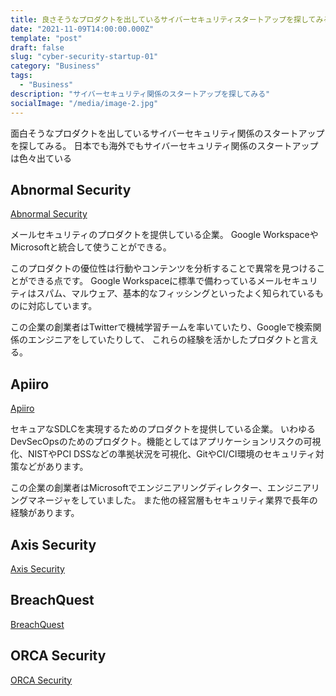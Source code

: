 ```yaml
---
title: 良さそうなプロダクトを出しているサイバーセキュリティスタートアップを探してみる
date: "2021-11-09T14:00:00.000Z"
template: "post"
draft: false
slug: "cyber-security-startup-01"
category: "Business"
tags:
  - "Business"
description: "サイバーセキュリティ関係のスタートアップを探してみる"
socialImage: "/media/image-2.jpg"
---
```


面白そうなプロダクトを出しているサイバーセキュリティ関係のスタートアップを探してみる。
日本でも海外でもサイバーセキュリティ関係のスタートアップは色々出ている

## Abnormal Security

[Abnormal Security](https://abnormalsecurity.com/)

メールセキュリティのプロダクトを提供している企業。
Google WorkspaceやMicrosoftと統合して使うことができる。

このプロダクトの優位性は行動やコンテンツを分析することで異常を見つけることができる点です。
Google Workspaceに標準で備わっているメールセキュリティはスパム、マルウェア、基本的なフィッシングといったよく知られているものに対応しています。

この企業の創業者はTwitterで機械学習チームを率いていたり、Googleで検索関係のエンジニアをしていたりして、
これらの経験を活かしたプロダクトと言える。

## Apiiro

[Apiiro](https://apiiro.com/)

セキュアなSDLCを実現するためのプロダクトを提供している企業。
いわゆるDevSecOpsのためのプロダクト。機能としてはアプリケーションリスクの可視化、NISTやPCI DSSなどの準拠状況を可視化、GitやCI/CI環境のセキュリティ対策などがあります。

この企業の創業者はMicrosoftでエンジニアリングディレクター、エンジニアリングマネージャをしていました。
また他の経営層もセキュリティ業界で長年の経験があります。

## Axis Security

[Axis Security](https://www.axissecurity.com/)


## BreachQuest

[BreachQuest](https://www.breachquest.com/)


## ORCA Security

[ORCA Security](https://orca.security/)